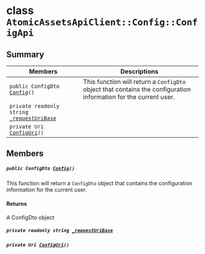 # class `AtomicAssetsApiClient::Config::ConfigApi` 

## Summary

 Members                                | Descriptions                                
----------------------------------------|---------------------------------------------
`public ConfigDto `[`Config`](#class_atomic_assets_api_client_1_1_config_1_1_config_api_1a0ebf555a59e405449329086e13c7999c)`()` | This function will return a `ConfigDto` object that contains the configuration information for the current user.
`private readonly string `[`_requestUriBase`](#class_atomic_assets_api_client_1_1_config_1_1_config_api_1a1854c4909a1013a684af16fb52e8a387) | 
`private Uri `[`ConfigUri`](#class_atomic_assets_api_client_1_1_config_1_1_config_api_1a75175a73250d011e6ba93babf0db70b8)`()` | 

## Members

##### `public ConfigDto `[`Config`](#class_atomic_assets_api_client_1_1_config_1_1_config_api_1a0ebf555a59e405449329086e13c7999c)`()` 

This function will return a `ConfigDto` object that contains the configuration information for the current user.

#### Returns
A ConfigDto object

##### `private readonly string `[`_requestUriBase`](#class_atomic_assets_api_client_1_1_config_1_1_config_api_1a1854c4909a1013a684af16fb52e8a387) 

##### `private Uri `[`ConfigUri`](#class_atomic_assets_api_client_1_1_config_1_1_config_api_1a75175a73250d011e6ba93babf0db70b8)`()` 

